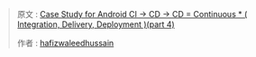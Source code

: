 > 原文 : [Case Study for Android CI -> CD -> CD = Continuous * ( Integration, Delivery, Deployment )(part 4)](http://www.uwanttolearn.com/android/case-study-for-android-ci-cd-cd-continuous-integration-delivery-deployment-part-4/)
>
> 作者 : [hafizwaleedhussain](http://www.uwanttolearn.com/about/)

